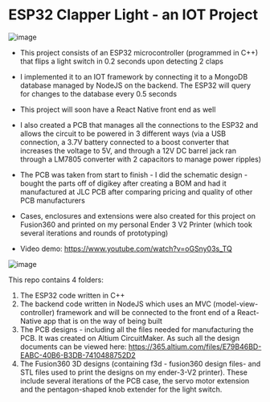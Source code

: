 # ESP32 Clapper Light - an IOT Project
![image](https://user-images.githubusercontent.com/82429124/211705138-c0987d99-0c52-44a8-a789-867db9396d84.png)
- This project consists of an ESP32 microcontroller (programmed in C++)  that flips a light switch in 0.2 seconds upon detecting 2 claps
- I implemented it to an IOT framework by connecting it to a MongoDB database managed by NodeJS on the backend. The ESP32 will query for changes to the database every 0.5 seconds
- This project will soon have a React Native front end as well
- I also created a PCB that manages all the connections to the ESP32 and allows the circuit to be powered in 3 different ways (via a USB connection, a 3.7V battery connected to a boost converter that increases the voltage to 5V, and through a 12V DC barrel jack ran through a LM7805 converter with 2 capacitors to manage power ripples)
- The PCB was taken from start to finish - I did the schematic design - bought the parts off of digikey after creating a BOM and had it manufactured at JLC PCB after comparing pricing and quality of other PCB manufacturers
- Cases, enclosures and extensions were also created for this project on Fusion360 and printed on my personal Ender 3 V2 Printer (which took several iterations and rounds of prototyping)
 
 - Video demo: https://www.youtube.com/watch?v=oGSny03s_TQ

![image](https://user-images.githubusercontent.com/82429124/211705147-f5677c02-df0e-4a68-a5cd-9b68a38dd38c.png)

This repo contains 4 folders: 
1) The ESP32 code written in C++
2) The backend code written in NodeJS which uses an MVC (model-view-controller) framework and will be connected to the front end of a React-Native app that is on the way of being built
3) The PCB designs - including all the files needed for manufacturing the PCB. It was created on Altium CircuitMaker. As such all the design documents can be viewed here: https://365.altium.com/files/E79B46BD-EABC-40B6-B3DB-7410488752D2
4) The Fusion360 3D designs (containing f3d - fusion360 design files- and STL files used to print the designs on my ender-3-V2 printer). These include several iterations of the PCB case, the servo motor extension and the pentagon-shaped knob extender for the light switch.


